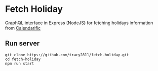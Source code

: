 # Fetch Holiday

GraphQL interface in Express (NodeJS) for fetching holidays information from [Calendarific](https://calendarific.com/)

## Run server

```
git clone https://github.com/tracy2811/fetch-holiday.git
cd fetch-holiday
npm run start
```

